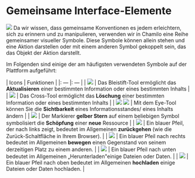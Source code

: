 
# Gemeinsame Interface-Elemente

![](../../.gitbook/assets/images24%20%285%29.png) Da wir wissen, dass gemeinsame Konventionen es jedem erleichtern, sich zu erinnern und zu manipulieren, verwenden wir in Chamilo eine Reihe gemeinsamer visueller Symbole. Diese Symbole können allein stehen und eine Aktion darstellen oder mit einem anderen Symbol gekoppelt sein, das das Objekt der Aktion darstellt.

Im Folgenden sind einige der am häufigsten verwendeten Symbole auf der Plattform aufgeführt:

| Icons | Funktionen |
|: — |: — |
| ![](../../.gitbook/assets/graphics112%20%284%29.png) | Das Bleistift-Tool ermöglicht das **Aktualisieren** einer bestimmten Information oder eines bestimmten Inhalts |
| ![](../../.gitbook/assets/images7%20%288%29.png) | Das Cross-Tool ermöglicht das **Löschung** einer bestimmten Information oder eines bestimmten Inhalts |
| ![](../../.gitbook/assets/images8%20%288%29.png) ![](../../.gitbook/assets/images9%20%288%29.png) | Mit dem Eye-Tool können Sie die **Sichtbarkeit** eines Informationsstandes/ eines Inhalts ändern |
| ![](../../.gitbook/assets/graphics138%20%282%29.png) | Der Markierer **gelber Stern** auf einem beliebigen Symbol symbolisiert die **Schöpfung** einer **neue** Ressource |
| ![](../../.gitbook/assets/graphics346%20%282%29.png) | Ein blauer Pfeil, der nach links zeigt, bedeutet im Allgemeinen **zurückgehen** \(wie die Zurück-Schaltfläche in Ihrem Browser\). |
| ![](../../.gitbook/assets/graphics347%20%285%29.png) | Ein blauer Pfeil nach rechts bedeutet im Allgemeinen **bewegen** einen Gegenstand von seinem derzeitigen Platz zu einem anderen. |
| ![](../../.gitbook/assets/images277%20%282%29.png) | Ein blauer Pfeil nach unten bedeutet im Allgemeinen „Herunterladen"einige Dateien oder Daten. |
| ![](../../.gitbook/assets/graphics348%20%284%29.png) | Ein blauer Pfeil nach oben bedeutet im Allgemeinen **hochladen** einige Dateien oder Daten hochladen. |